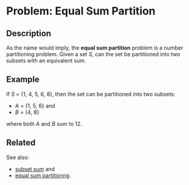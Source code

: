 # Problem: Equal Sum Partition

## Description

As the name would imply, the **equal sum partition** problem is a number partitioning problem. Given a set *S*, can the set be partitioned into two subsets with an equivalent sum.

## Example
If *S* = {1, 4, 5, 6, 8}, then the set can be partitioned into two subsets:
* *A* = {1, 5, 6} and
* *B* = {4, 8}

where both *A* and *B* sum to 12.

## Related
See also:
* [subset sum](https://github.com/joshuaguerin/Answer-Set-Programming-Algorithms/tree/master/Subset-Sum) and
* [equal sum partitionng](https://github.com/joshuaguerin/Answer-Set-Programming-Algorithms/tree/master/Numerical-3-Dimensional-Matching).
